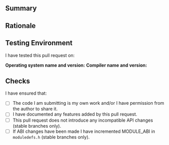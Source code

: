 <!--
Please fill in the template below. Pull requests that do not use this template will be closed without warning.
-->

## Summary

<!--
Briefly describe what this pull request changes.
-->

## Rationale

<!--
Describe why you have made this change.
-->

## Testing Environment

<!--
Describe the environment in which you have tested this change:
-->

I have tested this pull request on:

**Operating system name and version:** <!-- e.g. Linux 3.11 -->
**Compiler name and version:** <!-- e.g. GCC 4.2.0 -->

## Checks

<!--
Tick the boxes for the checks you have made.
-->

I have ensured that:

  - [ ] The code I am submitting is my own work and/or I have permission from the author to share it.
  - [ ] I have documented any features added by this pull request.
  - [ ] This pull request does not introduce any incompatible API changes (stable branches only).
  - [ ] If ABI changes have been made I have incremented MODULE_ABI in `moduledefs.h` (stable branches only).
